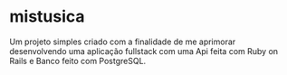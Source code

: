 # mistusica
Um projeto simples criado com a finalidade de me aprimorar desenvolvendo uma aplicação fullstack com uma Api feita com Ruby on Rails e Banco feito com PostgreSQL.